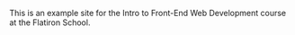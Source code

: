  This is an example site for the Intro to Front-End Web Development course at the Flatiron School.
 
